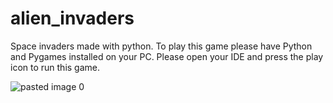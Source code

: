 # alien_invaders

Space invaders made with python. To play this game please have Python and Pygames installed on your PC. Please open your IDE and press the play icon to run this game. 

![pasted image 0](https://user-images.githubusercontent.com/47423327/84578966-dc079800-adc1-11ea-814e-9f9e536e0efd.png)


